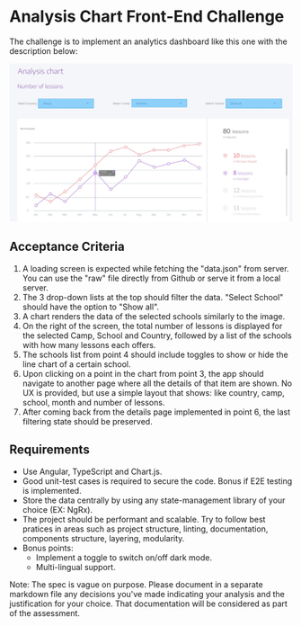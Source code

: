 # Analysis Chart Front-End Challenge

The challenge is to implement an analytics dashboard like this one with the description below:

![design](./chart-design.jpg)

## Acceptance Criteria

1. A loading screen is expected while fetching the "data.json" from server. You can use the "raw" file directly from Github or serve it from a local server.
2. The 3 drop-down lists at the top should filter the data. "Select School" should have the option to "Show all".
3. A chart renders the data of the selected schools similarly to the image.
4. On the right of the screen, the total number of lessons is displayed for the selected Camp, School and Country, followed by a list of the schools with how many lessons each offers.
5. The schools list from point 4 should include toggles to show or hide the line chart of a certain school.
6. Upon clicking on a point in the chart from point 3, the app should navigate to another page where all the details of that item are shown. No UX is provided, but use a simple layout that shows: like country, camp, school, month and number of lessons.
7. After coming back from the details page implemented in point 6, the last filtering state should be preserved.


## Requirements

- Use Angular, TypeScript and Chart.js.
- Good unit-test cases is required to secure the code. Bonus if E2E testing is implemented.
- Store the data centrally by using any state-management library of your choice (EX: NgRx).
- The project should be performant and scalable. Try to follow best pratices in areas such as project structure, linting, documentation, components structure, layering, modularity.
- Bonus points:
    - Implement a toggle to switch on/off dark mode.
    - Multi-lingual support.

Note: The spec is vague on purpose. Please document in a separate markdown file any decisions you've made indicating your analysis and the justification for your choice. That documentation will be considered as part of the assessment.

